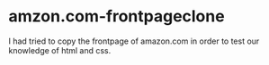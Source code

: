 # amzon.com-frontpageclone
I had tried to copy the frontpage of amazon.com in order to test our knowledge of html and css. 
